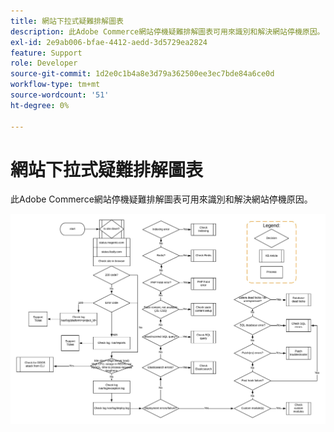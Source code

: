 ```yaml
---
title: 網站下拉式疑難排解圖表
description: 此Adobe Commerce網站停機疑難排解圖表可用來識別和解決網站停機原因。
exl-id: 2e9ab006-bfae-4412-aedd-3d5729ea2824
feature: Support
role: Developer
source-git-commit: 1d2e0c1b4a8e3d79a362500ee3ec7bde84a6ce0d
workflow-type: tm+mt
source-wordcount: '51'
ht-degree: 0%

---
```


# 網站下拉式疑難排解圖表

此Adobe Commerce網站停機疑難排解圖表可用來識別和解決網站停機原因。

![網站停止疑難排解圖表影像](assets/updated_site_down_1.jpeg)
